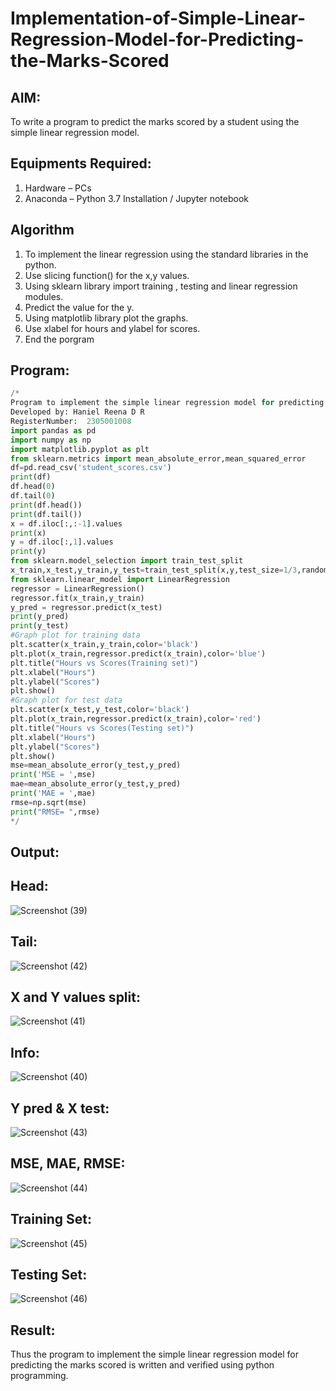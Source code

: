 # Implementation-of-Simple-Linear-Regression-Model-for-Predicting-the-Marks-Scored

## AIM:
To write a program to predict the marks scored by a student using the simple linear regression model.

## Equipments Required:
1. Hardware – PCs
2. Anaconda – Python 3.7 Installation / Jupyter notebook

## Algorithm
1. To implement the linear regression using the standard libraries in the python.
2. Use slicing function() for the x,y values.
3. Using sklearn library import training , testing and linear regression modules.
4. Predict the value for the y.
5. Using matplotlib library plot the graphs.
6. Use xlabel for hours and ylabel for scores.
7. End the porgram
## Program:
`````python
/*
Program to implement the simple linear regression model for predicting the marks scored.
Developed by: Haniel Reena D R
RegisterNumber:  2305001008
import pandas as pd
import numpy as np
import matplotlib.pyplot as plt
from sklearn.metrics import mean_absolute_error,mean_squared_error
df=pd.read_csv('student_scores.csv')
print(df)
df.head(0)
df.tail(0)
print(df.head())
print(df.tail())
x = df.iloc[:,:-1].values
print(x)
y = df.iloc[:,1].values
print(y)
from sklearn.model_selection import train_test_split
x_train,x_test,y_train,y_test=train_test_split(x,y,test_size=1/3,random_state=0)
from sklearn.linear_model import LinearRegression
regressor = LinearRegression()
regressor.fit(x_train,y_train)
y_pred = regressor.predict(x_test)
print(y_pred)
print(y_test)
#Graph plot for training data
plt.scatter(x_train,y_train,color='black')
plt.plot(x_train,regressor.predict(x_train),color='blue')
plt.title("Hours vs Scores(Training set)")
plt.xlabel("Hours")
plt.ylabel("Scores")
plt.show()
#Graph plot for test data
plt.scatter(x_test,y_test,color='black')
plt.plot(x_train,regressor.predict(x_train),color='red')
plt.title("Hours vs Scores(Testing set)")
plt.xlabel("Hours")
plt.ylabel("Scores")
plt.show()
mse=mean_absolute_error(y_test,y_pred)
print('MSE = ',mse)
mae=mean_absolute_error(y_test,y_pred)
print('MAE = ',mae)
rmse=np.sqrt(mse)
print("RMSE= ",rmse)
*/
`````

## Output:
## Head:
![Screenshot (39)](https://github.com/hanielreenadr18/Implementation-of-Simple-Linear-Regression-Model-for-Predicting-the-Marks-Scored/assets/155225915/b3b64c80-391b-4438-8e04-9d65a7c70ab2)
## Tail:
![Screenshot (42)](https://github.com/hanielreenadr18/Implementation-of-Simple-Linear-Regression-Model-for-Predicting-the-Marks-Scored/assets/155225915/29f455d1-ff6a-4523-b5e5-789722ec2d8a)
## X and Y values split:
![Screenshot (41)](https://github.com/hanielreenadr18/Implementation-of-Simple-Linear-Regression-Model-for-Predicting-the-Marks-Scored/assets/155225915/d115a32d-eed2-4638-a89a-1b07c410d80d)
## Info:
![Screenshot (40)](https://github.com/hanielreenadr18/Implementation-of-Simple-Linear-Regression-Model-for-Predicting-the-Marks-Scored/assets/155225915/5586c735-74d6-4e41-8497-fe8b695dbd69)
## Y pred & X test:
![Screenshot (43)](https://github.com/hanielreenadr18/Implementation-of-Simple-Linear-Regression-Model-for-Predicting-the-Marks-Scored/assets/155225915/359e3c3d-8ef5-415c-bdb3-533e8bca2a48)
## MSE, MAE, RMSE:
![Screenshot (44)](https://github.com/hanielreenadr18/Implementation-of-Simple-Linear-Regression-Model-for-Predicting-the-Marks-Scored/assets/155225915/8f2a47fa-6ab0-453c-abc3-81ea9ed86ba2)
## Training Set:
![Screenshot (45)](https://github.com/hanielreenadr18/Implementation-of-Simple-Linear-Regression-Model-for-Predicting-the-Marks-Scored/assets/155225915/7ba6f060-0985-4637-a756-916f2f0616b3)
## Testing Set:
![Screenshot (46)](https://github.com/hanielreenadr18/Implementation-of-Simple-Linear-Regression-Model-for-Predicting-the-Marks-Scored/assets/155225915/7b28d097-d148-4b3f-b3c4-2c67d3b3d2b3)







## Result:
Thus the program to implement the simple linear regression model for predicting the marks scored is written and verified using python programming.
